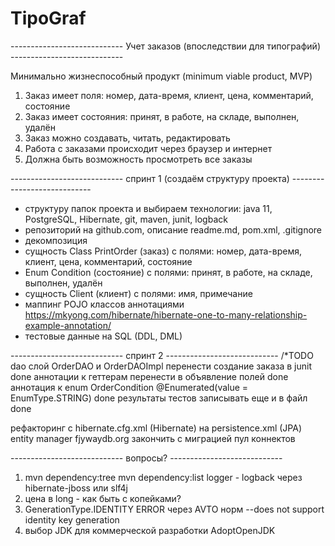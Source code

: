 # TipoGraf
----------------------------    Учет заказов (впоследствии для типографий)      ----------------------------

Минимально жизнеспособный продукт (minimum viable product, MVP)
1)  Заказ имеет поля: номер, дата-время, клиент, цена, комментарий, состояние
2)  Заказ имеет состояния: принят, в работе, на складе, выполнен, удалён
3)  Заказ можно создавать, читать, редактировать
4)  Работа с заказами происходит через браузер и интернет
5)  Должна быть возможность просмотреть все заказы

----------------------------        спринт 1 (создаём структуру проекта)        ----------------------------
-   структуру папок проекта и выбираем технологии: java 11, PostgreSQL, Hibernate, git, maven, junit, logback
-   репозиторий на github.com, описание readme.md, pom.xml, .gitignore
-   декомпозиция
-   сущность Class PrintOrder (заказ) с полями: номер, дата-время, клиент, цена, комментарий, состояние
-   Enum Condition (состояние) с полями: принят, в работе, на складе, выполнен, удалён
-   сущность Client (клиент) с полями: имя, примечание
-   маппинг POJO классов аннотациями https://mkyong.com/hibernate/hibernate-one-to-many-relationship-example-annotation/
-   тестовые данные на SQL (DDL, DML)

----------------------------                        спринт 2                    ----------------------------
/*TODO
dao слой OrderDAO и OrderDAOImpl 
перенести создание заказа в junit                                           done
аннотации к геттерам перенести в объявление полей                           done
аннотация к enum OrderCondition @Enumerated(value = EnumType.STRING)        done
результаты тестов записывать еще и в файл                                   done

рефакторинг с hibernate.cfg.xml (Hibernate) на persistence.xml (JPA) entity manager
fjywaydb.org закончить с миграцией
пул коннектов

----------------------------                        вопросы?                     ----------------------------
1) mvn dependency:tree mvn dependency:list logger - logback через hibernate-jboss или slf4j
2) цена в long - как быть с копейками?
3) GenerationType.IDENTITY ERROR через AVTO норм --does not support identity key generation
4) выбор JDK для коммерческой разработки AdoptOpenJDK
